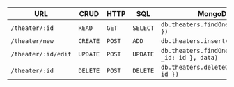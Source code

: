 

| **URL**             | **CRUD** | **HTTP**    | **SQL**  | **MongoDB**                  | **Mongoose**                  |
| ------------------- | -------- | ----------- |--------- | ---------------------------- | ----------------------------- |
| `/theater/:id`      | `READ`   | `GET`       | `SELECT` |`db.theaters.findOne({ _id: id })`|`Theater.find({ _id: id })`|
| `/theater/new`      | `CREATE` | `POST`      | `ADD`    |`db.theaters.insert(data)`    |`Theater.save()`                |
| `/theater/:id/edit` | `UPDATE` | `POST`      | `UPDATE` |`db.theaters.findOneAndUpdate({ _id: id }, data)`|`Theate.save()`|
| `/theater/:id`      | `DELETE` | `POST`      | `DELETE` |`db.theaters.deleteOne({ _id: id })`|`Theater.deleteOne({ _id: id})`|

